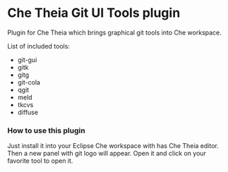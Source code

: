 # Che Theia Git UI Tools plugin

Plugin for Che Theia which brings graphical git tools into Che workspace.

List of included tools:
 - git-gui
 - gitk
 - gitg
 - git-cola
 - qgit
 - meld
 - tkcvs
 - diffuse

### How to use this plugin

Just install it into your Eclipse Che workspace with has Che Theia editor.
Then a new panel with git logo will appear.
Open it and click on your favorite tool to open it.
